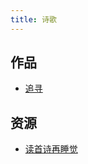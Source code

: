 ```yaml
---
title: 诗歌
---
```

## 作品
* [追寻](./works/pursue.md)

## 资源
* [读首诗再睡觉](./resource/read-a-poem-before-sleep.md)
